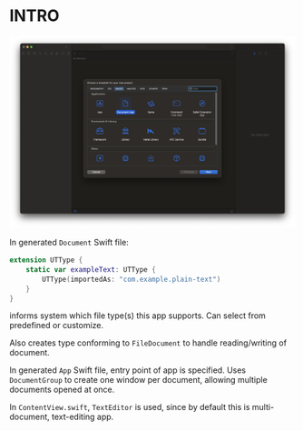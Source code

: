 # INTRO

![Document App](/assets/DocumentApp/document-app.png)

In generated `Document` Swift file:

```swift
extension UTType {
    static var exampleText: UTType {
        UTType(importedAs: "com.example.plain-text")
    }
}
```

informs system which file type(s) this app supports. Can select from predefined or customize.

Also creates type conforming to `FileDocument` to handle reading/writing of document.

In generated `App` Swift file, entry point of app is specified. Uses `DocumentGroup` to create one window per document, allowing multiple documents opened at once.

In `ContentView.swift`, `TextEditor` is used, since by default this is multi-document, text-editing app.
